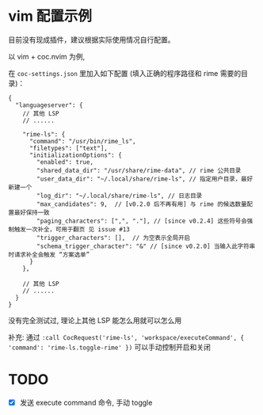 
# vim 配置示例

目前没有现成插件，建议根据实际使用情况自行配置。

以 vim + coc.nvim 为例,

在 `coc-settings.json` 里加入如下配置 (填入正确的程序路径和 rime 需要的目录)：

```jsonc
{
  "languageserver": {
    // 其他 LSP
    // ......

    "rime-ls": {
      "command": "/usr/bin/rime_ls",
      "filetypes": ["text"],
      "initializationOptions": {
        "enabled": true,
        "shared_data_dir": "/usr/share/rime-data", // rime 公共目录
        "user_data_dir": "~/.local/share/rime-ls", // 指定用户目录，最好新建一个
        "log_dir": "~/.local/share/rime-ls", // 日志目录
        "max_candidates": 9,  // [v0.2.0 后不再有用] 与 rime 的候选数量配置最好保持一致
        "paging_characters": [",", "."], // [since v0.2.4] 这些符号会强制触发一次补全，可用于翻页 见 issue #13
        "trigger_characters": [],  // 为空表示全局开启
        "schema_trigger_character": "&" // [since v0.2.0] 当输入此字符串时请求补全会触发 “方案选单”
      }
    },

    // 其他 LSP
    // ......
  }
}
```

没有完全测试过, 理论上其他 LSP 能怎么用就可以怎么用

补充: 通过 `:call CocRequest('rime-ls', 'workspace/executeCommand', { 'command': 'rime-ls.toggle-rime' })`
可以手动控制开启和关闭

# TODO

- [x] 发送 execute command 命令, 手动 toggle

